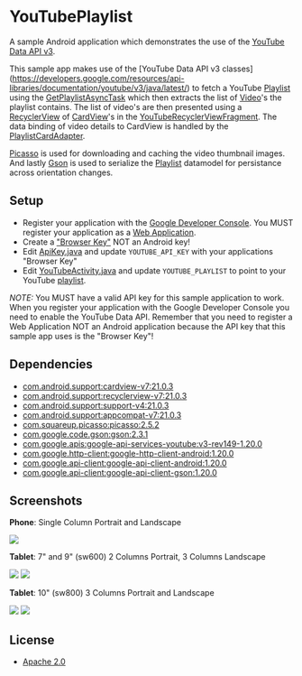 YouTubePlaylist
===============

A sample Android application which demonstrates the use of the [YouTube Data API v3](https://developers.google.com/youtube/v3/).

This sample app makes use of the [YouTube Data API v3 classes] (https://developers.google.com/resources/api-libraries/documentation/youtube/v3/java/latest/) to fetch a YouTube [Playlist](https://developers.google.com/resources/api-libraries/documentation/youtube/v3/java/latest/com/google/api/services/youtube/model/Playlist.html) using the [GetPlaylistAsyncTask](app/src/main/java/com/akoscz/youtube/GetPlaylistAsyncTask.java) which then extracts the list of [Video](https://developers.google.com/resources/api-libraries/documentation/youtube/v3/java/latest/com/google/api/services/youtube/model/Video.html)'s the playlist contains.  The list of video's are then presented using a [RecyclerView](https://developer.android.com/reference/android/support/v7/widget/RecyclerView.html) of [CardView](https://developer.android.com/reference/android/support/v7/widget/CardView.html)'s in the [YouTubeRecyclerViewFragment](app/src/main/java/com/akoscz/youtube/YouTubeRecyclerViewFragment.java).  The data binding of video details to CardView is handled by the [PlaylistCardAdapter](app/src/main/java/com/akoscz/youtube/PlaylistCardAdapter.java).

[Picasso](https://github.com/square/picasso) is used for downloading and caching the video thumbnail images.
And lastly [Gson](https://code.google.com/p/google-gson) is used to serialize the [Playlist](app/src/main/java/com/akoscz/youtube/model/Playlist.java) datamodel for persistance across orientation changes.

## Setup
  
  * Register your application with the [Google Developer Console](https://developers.google.com/youtube/registering_an_application).  You MUST register your application as a [Web Application](https://developers.google.com/youtube/registering_an_application#web-applications).
  * Create a ["Browser Key"](https://developers.google.com/youtube/registering_an_application#Create_API_Keys) NOT an Android key! 
  * Edit [ApiKey.java](app/src/main/java/com/akoscz/youtube/ApiKey.java) and update `YOUTUBE_API_KEY` with your applications "Browser Key"
  * Edit [YouTubeActivity.java](app/src/main/java/com/akoscz/youtube/YouTubeActivity.java) and update `YOUTUBE_PLAYLIST` to point to your YouTube [playlist](https://www.youtube.com/playlist?list=PLWz5rJ2EKKc_XOgcRukSoKKjewFJZrKV0).

*NOTE:* You MUST have a valid API key for this sample application to work. When you register your application with the Google Developer Console you need to enable the YouTube Data API.  Remember that you need to register a Web Application NOT an Android application because the API key that this sample app uses is the "Browser Key"!
  
## Dependencies

  * [com.android.support:cardview-v7:21.0.3](https://developer.android.com/tools/support-library/features.html#v7-cardview)
  * [com.android.support:recyclerview-v7:21.0.3](https://developer.android.com/tools/support-library/features.html#v7-recyclerview)
  * [com.android.support:support-v4:21.0.3](https://developer.android.com/tools/support-library/features.html#v4)
  * [com.android.support:appcompat-v7:21.0.3](https://developer.android.com/tools/support-library/features.html#v7-appcompat)
  * [com.squareup.picasso:picasso:2.5.2](https://github.com/square/picasso)
  * [com.google.code.gson:gson:2.3.1](https://code.google.com/p/google-gson)
  * [com.google.apis:google-api-services-youtube:v3-rev149-1.20.0](https://developers.google.com/api-client-library/java/apis/youtube/v3)
  * [com.google.http-client:google-http-client-android:1.20.0](https://github.com/google/google-http-java-client)
  * [com.google.api-client:google-api-client-android:1.20.0](https://github.com/google/google-api-java-client)
  * [com.google.api-client:google-api-client-gson:1.20.0](https://github.com/google/google-api-java-client)

## Screenshots
__Phone__: Single Column Portrait and Landscape

![](screenshots/phone-port.png)

__Tablet__: 7" and 9" (sw600) 2 Columns Portrait, 3 Columns Landscape

![](screenshots/tablet_7_9-port.png)
![](screenshots/tablet_7_9-land.png)

__Tablet__: 10" (sw800) 3 Columns Portrait and Landscape

![](screenshots/tablet_10-port.png)
![](screenshots/tablet_10-land.png)

## License

  * [Apache 2.0](http://www.apache.org/licenses/LICENSE-2.0.html)
  
